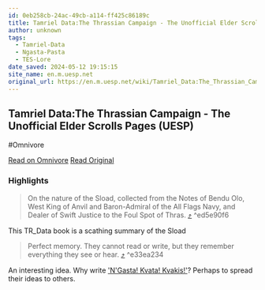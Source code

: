 ```yaml
---
id: 0eb258cb-24ac-49cb-a114-ff425c86189c
title: Tamriel Data:The Thrassian Campaign - The Unofficial Elder Scrolls Pages (UESP)
author: unknown
tags:
  - Tamriel-Data
  - Ngasta-Pasta
  - TES-Lore
date_saved: 2024-05-12 19:15:15
site_name: en.m.uesp.net
original_url: https://en.m.uesp.net/wiki/Tamriel_Data:The_Thrassian_Campaign
---
```


## Tamriel Data:The Thrassian Campaign - The Unofficial Elder Scrolls Pages (UESP)
#Omnivore

[Read on Omnivore](https://omnivore.app/me/https-en-m-uesp-net-wiki-tamriel-data-the-thrassian-campaign-18f6ba7d261)
[Read Original](https://en.m.uesp.net/wiki/Tamriel_Data:The_Thrassian_Campaign)

### Highlights

> On the nature of the Sload, collected from the Notes of Bendu Olo, West King of Anvil and Baron-Admiral of the All Flags Navy, and Dealer of Swift Justice to the Foul Spot of Thras. [⤴️](https://omnivore.app/me/https-en-m-uesp-net-wiki-tamriel-data-the-thrassian-campaign-18f6ba7d261#ed5e90f6-2d41-4d1c-8994-2d7b11e890fa)  ^ed5e90f6

This TR_Data book is a scathing summary of the Sload

> Perfect memory. They cannot read or write, but they remember everything they see or hear. [⤴️](https://omnivore.app/me/https-en-m-uesp-net-wiki-tamriel-data-the-thrassian-campaign-18f6ba7d261#e33ea234-9694-4c37-b68d-e3c95c4f5fa6)  ^e33ea234

An interesting idea. Why write ['N'Gasta! Kvata! Kvakis!'](https://en.m.uesp.net/wiki/Lore:N%27Gasta!_Kvata!_Kvakis!)? Perhaps to spread their ideas to others.

